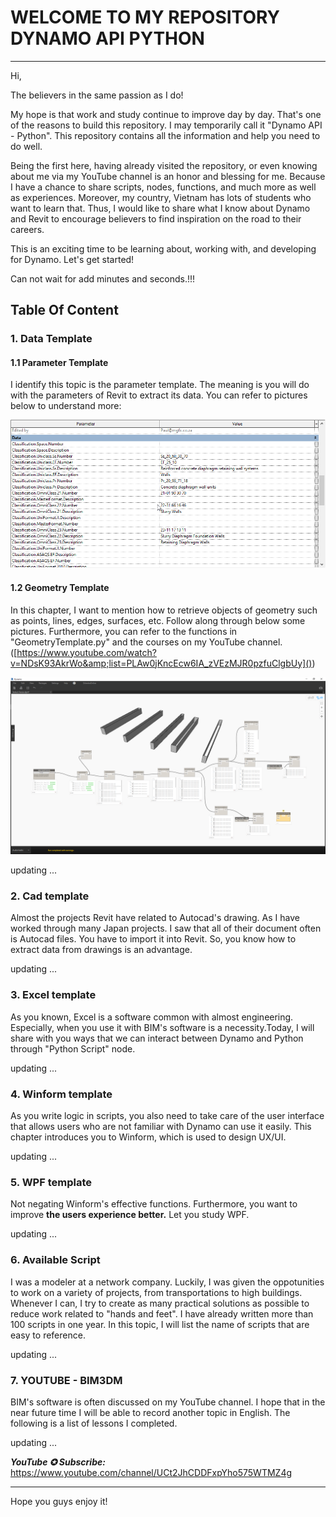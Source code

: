# WELCOME TO MY REPOSITORY DYNAMO API PYTHON

---

Hi,

The believers in the same passion as I do!

My hope is that work and study continue to improve day by day. That's one of the reasons to build this repository. I may temporarily call it "Dynamo API - Python". This repository contains all the information and help you need to do well.

Being the first here, having already visited the repository, or even knowing about me via my YouTube channel is an honor and blessing for me. Because I have a chance to share scripts, nodes, functions, and much more as well as experiences. Moreover, my country, Vietnam has lots of students who want to learn that. Thus, I would like to share what I know about Dynamo and Revit to encourage believers to find inspiration on the road to their careers.

This is an exciting time to be learning about, working with, and developing for Dynamo. Let's get started!

Can not wait for add minutes and seconds.!!!

## Table Of Content

### 1. Data Template

#### 1.1 Parameter Template

I identify this topic is the parameter template. The meaning is you will do with the parameters of Revit to extract its data. You can refer to pictures below to understand more:

![1668223509830](image/README/1668223509830.png)

#### 1.2 Geometry Template

In this chapter, I want to mention how to retrieve objects of geometry such as points, lines, edges, surfaces, etc. Follow along through below some pictures. Furthermore, you can refer to the functions in "GeometryTemplate.py" and the courses on my YouTube channel. ([https://www.youtube.com/watch?v=NDsK93AkrWo&amp;list=PLAw0jKncEcw6IA_zVEzMJR0pzfuClgbUy]())

![1668313093683](image/README/1668313093683.png)

updating ...

### 2. Cad template

Almost the projects Revit have related to Autocad's drawing. As I have worked through many Japan projects. I saw that all of their document often is Autocad files. You have to import it into Revit. So, you know how to extract data from drawings is an advantage.

updating ...

### 3. Excel template

As you known, Excel is a software common with almost engineering. Especially, when you use it with BIM's software is a necessity.Today, I will share with you ways that we can interact between Dynamo and Python through "Python Script" node.

updating ...

### 4. Winform template

As you write logic in scripts, you also need to take care of the user interface that allows users who are not familiar with Dynamo can use it easily. This chapter introduces you to Winform, which is used to design UX/UI.

updating ...

### 5. WPF template

Not negating Winform's effective functions. Furthermore, you want to improve **the users experience better.** Let you study WPF.

updating ...

### 6. Available Script

I was a modeler at a network company. Luckily, I was given the oppotunities to work on a variety of projects, from transportations to high buildings. Whenever I can, I try to create as many practical solutions as possible to reduce work related to "hands and feet". I have already written more than 100 scripts in one year. In this topic, I will list the name of scripts that are easy to reference.

updating ...

### 7. YOUTUBE - BIM3DM

BIM's software is often discussed on my YouTube channel. I hope that in the near future time I will be able to record another topic in English. The following is a list of lessons I completed.

updating ...

**_YouTube ✪ Subscribe:_** https://www.youtube.com/channel/UCt2JhCDDFxpYho575WTMZ4g

---

Hope you guys enjoy it!
